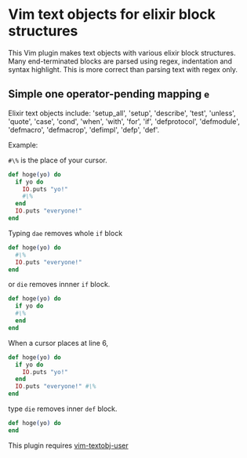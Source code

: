 # Vim text objects for elixir block structures

This Vim plugin makes text objects with various elixir block structures.
Many end-terminated blocks are parsed using regex, indentation and syntax
highlight.  This is more correct than parsing text with regex only.

## Simple one operator-pending mapping `e`

Elixir text objects include: 'setup_all', 'setup', 'describe', 'test',
'unless', 'quote', 'case', 'cond', 'when', 'with', 'for', 'if',
'defprotocol', 'defmodule', 'defmacro', 'defmacrop', 'defimpl', 'defp',
'def'.

Example:

`#\%` is the place of your cursor.

```elixir
def hoge(yo) do
  if yo do
    IO.puts "yo!"
    #\%
  end
  IO.puts "everyone!"
end
```

Typing `dae` removes whole `if` block

```elixir
def hoge(yo) do
  #\%
  IO.puts "everyone!"
end
```

or `die` removes innner `if` block.

```elixir
def hoge(yo) do
  if yo do
  #\%
  end
end
```

When a cursor places at line 6,

```elixir
def hoge(yo) do
  if yo do
    IO.puts "yo!"
  end
  IO.puts "everyone!" #\%
end
```

type `die` removes inner `def` block.

```elixir
def hoge(yo) do
end
```

This plugin requires [vim-textobj-user](https://github.com/kana/vim-textobj-user)

